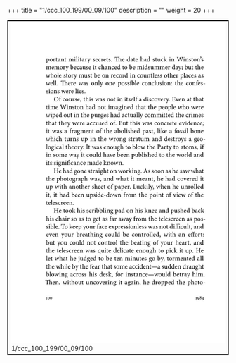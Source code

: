 +++
title = "1/ccc_100_199/00_09/100"
description = ""
weight = 20
+++

<table style="border:2px solid black;max-width:800px;max-height:800px;" 
><tr><td><img class="center-fit-jpg"
src="/jpg_/out_jpg_1984__100.jpg"  >1/ccc_100_199/00_09/100</img></td></tr></table>